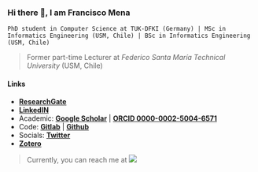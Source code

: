 ### Hi there 👋, I am Francisco Mena

```PhD student in Computer Science at TUK-DFKI (Germany) | MSc in Informatics Engineering (USM, Chile) | BSc in Informatics Engineering (USM, Chile)```
> Former part-time Lecturer at *Federico Santa María Technical University* (USM, Chile) 

#### Links 

* __[ResearchGate](https://www.researchgate.net/profile/Francisco-Mena-3)__
* __[LinkedIN](https://www.linkedin.com/in/fmenat/)__
* Academic: __[Google Scholar](https://scholar.google.com/citations?user=KMyi5JQAAAAJ)__ | __[ORCID 0000-0002-5004-6571](https://orcid.org/0000-0002-5004-6571)__
* Code: __[Gitlab](https://gitlab.com/fmena14/)__ | __[Github](https://github.com/fmenat)__
* Socials: __[Twitter](https://twitter.com/fmenat14)__
* __[Zotero](https://www.zotero.org/fmenat)__

> Currently, you can reach me at <img src="https://render.githubusercontent.com/render/math?math=\text{francisco.menat@usm.cl}">
